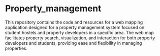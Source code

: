 # Property_management 
This repository contains the code and resources for a web mapping application designed for a property management system focused on student hostels and property developers in a specific area. The web map facilitates property search, visualization, and interaction for both property developers and students, providing ease and flexibility in managing properties.
